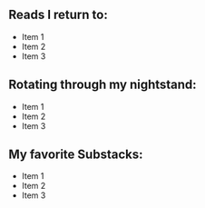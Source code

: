 <h2> Reads I return to:</h2>
<ul>
    <li>Item 1</li>
    <li>Item 2</li>
    <li>Item 3</li>
</ul>
<h2>Rotating through my nightstand:</h2>
<ul>
    <li>Item 1</li>
    <li>Item 2</li>
    <li>Item 3</li>
</ul>
<h2>My favorite Substacks:</h2>
<ul>
    <li>Item 1</li>
    <li>Item 2</li>
    <li>Item 3</li>
</ul>
